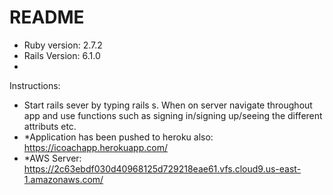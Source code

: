 # README





* Ruby version: 2.7.2
* Rails Version: 6.1.0
* 
Instructions:

* Start rails sever by typing rails s. When on server navigate throughout app and use functions such as signing in/signing up/seeing the different attributs etc.
* *Application has been pushed to heroku also: https://icoachapp.herokuapp.com/
* *AWS Server: https://2c63ebdf030d40968125d729218eae61.vfs.cloud9.us-east-1.amazonaws.com/


